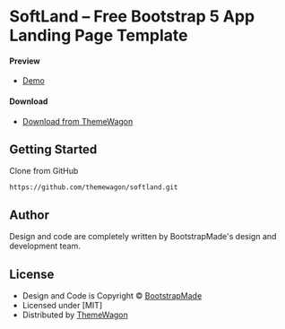 # SoftLand – Free Bootstrap 5 App Landing Page Template

#### Preview

 - [Demo](https://themewagon.github.io/softland/)

#### Download
 - [Download from ThemeWagon](https://themewagon.com/themes/free-bootstrap-4-html5-app-landing-page-template-softland/)
 
 
## Getting Started

Clone from GitHub 
```
https://github.com/themewagon/softland.git
```

## Author

Design and code are completely written by BootstrapMade's design and development team.  


## License

 - Design and Code is Copyright &copy; [BootstrapMade](https://bootstrapmade.com/)
 - Licensed under [MIT]
 - Distributed by [ThemeWagon](https://themewagon.com)
